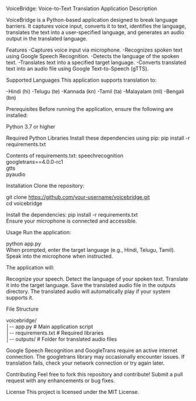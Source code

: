 VoiceBridge: Voice-to-Text Translation Application
Description

VoiceBridge is a Python-based application designed to break language barriers. It captures voice input, converts it to text, identifies the language, translates the text into a user-specified language, and generates an audio output in the translated language.

Features
-Captures voice input via microphone.
-Recognizes spoken text using Google Speech Recognition.
-Detects the language of the spoken text.
-Translates text into a specified target language.
-Converts translated text into an audio file using Google Text-to-Speech (gTTS).

Supported Languages
This application supports translation to:

-Hindi (hi)
-Telugu (te)
-Kannada (kn)
-Tamil (ta)
-Malayalam (ml)
-Bengali (bn)


Prerequisites
Before running the application, ensure the following are installed:

Python 3.7 or higher

Required Python Libraries
Install these dependencies using pip:
pip install -r requirements.txt  


Contents of requirements.txt:
speechrecognition  
googletrans==4.0.0-rc1  
gtts  
pyaudio  



Installation
Clone the repository:

git clone https://github.com/your-username/voicebridge.git  
cd voicebridge  


Install the dependencies:
pip install -r requirements.txt  
Ensure your microphone is connected and accessible.

Usage
Run the application:

python app.py  
When prompted, enter the target language (e.g., Hindi, Telugu, Tamil).
Speak into the microphone when instructed.

The application will:

Recognize your speech.
Detect the language of your spoken text.
Translate it into the target language.
Save the translated audio file in the outputs directory.
The translated audio will automatically play if your system supports it.

File Structure

voicebridge/  
│-- app.py                # Main application script  
│-- requirements.txt      # Required libraries  
│-- outputs/              # Folder for translated audio files  

Google Speech Recognition and GoogleTrans require an active internet connection.
The googletrans library may occasionally encounter issues. If translation fails, check your network connection or try again later.

Contributing
Feel free to fork this repository and contribute! Submit a pull request with any enhancements or bug fixes.

License
This project is licensed under the MIT License.

